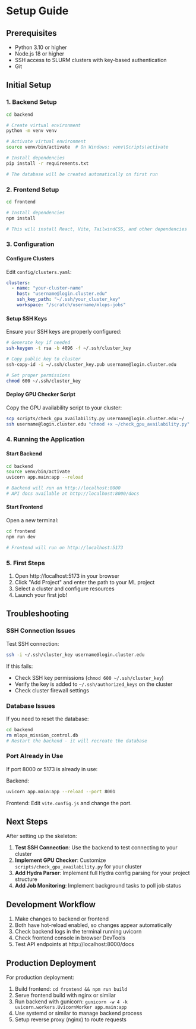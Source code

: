 # Setup Guide

## Prerequisites

- Python 3.10 or higher
- Node.js 18 or higher
- SSH access to SLURM clusters with key-based authentication
- Git

## Initial Setup

### 1. Backend Setup

```bash
cd backend

# Create virtual environment
python -m venv venv

# Activate virtual environment
source venv/bin/activate  # On Windows: venv\Scripts\activate

# Install dependencies
pip install -r requirements.txt

# The database will be created automatically on first run
```

### 2. Frontend Setup

```bash
cd frontend

# Install dependencies
npm install

# This will install React, Vite, TailwindCSS, and other dependencies
```

### 3. Configuration

#### Configure Clusters

Edit `config/clusters.yaml`:

```yaml
clusters:
  - name: "your-cluster-name"
    host: "username@login.cluster.edu"
    ssh_key_path: "~/.ssh/your_cluster_key"
    workspace: "/scratch/username/mlops-jobs"
```

#### Setup SSH Keys

Ensure your SSH keys are properly configured:

```bash
# Generate key if needed
ssh-keygen -t rsa -b 4096 -f ~/.ssh/cluster_key

# Copy public key to cluster
ssh-copy-id -i ~/.ssh/cluster_key.pub username@login.cluster.edu

# Set proper permissions
chmod 600 ~/.ssh/cluster_key
```

#### Deploy GPU Checker Script

Copy the GPU availability script to your cluster:

```bash
scp scripts/check_gpu_availability.py username@login.cluster.edu:~/
ssh username@login.cluster.edu "chmod +x ~/check_gpu_availability.py"
```

### 4. Running the Application

#### Start Backend

```bash
cd backend
source venv/bin/activate
uvicorn app.main:app --reload

# Backend will run on http://localhost:8000
# API docs available at http://localhost:8000/docs
```

#### Start Frontend

Open a new terminal:

```bash
cd frontend
npm run dev

# Frontend will run on http://localhost:5173
```

### 5. First Steps

1. Open http://localhost:5173 in your browser
2. Click "Add Project" and enter the path to your ML project
3. Select a cluster and configure resources
4. Launch your first job!

## Troubleshooting

### SSH Connection Issues

Test SSH connection:
```bash
ssh -i ~/.ssh/cluster_key username@login.cluster.edu
```

If this fails:
- Check SSH key permissions (`chmod 600 ~/.ssh/cluster_key`)
- Verify the key is added to `~/.ssh/authorized_keys` on the cluster
- Check cluster firewall settings

### Database Issues

If you need to reset the database:
```bash
cd backend
rm mlops_mission_control.db
# Restart the backend - it will recreate the database
```

### Port Already in Use

If port 8000 or 5173 is already in use:

Backend:
```bash
uvicorn app.main:app --reload --port 8001
```

Frontend: Edit `vite.config.js` and change the port.

## Next Steps

After setting up the skeleton:

1. **Test SSH Connection**: Use the backend to test connecting to your cluster
2. **Implement GPU Checker**: Customize `scripts/check_gpu_availability.py` for your cluster
3. **Add Hydra Parser**: Implement full Hydra config parsing for your project structure
4. **Add Job Monitoring**: Implement background tasks to poll job status

## Development Workflow

1. Make changes to backend or frontend
2. Both have hot-reload enabled, so changes appear automatically
3. Check backend logs in the terminal running uvicorn
4. Check frontend console in browser DevTools
5. Test API endpoints at http://localhost:8000/docs

## Production Deployment

For production deployment:

1. Build frontend: `cd frontend && npm run build`
2. Serve frontend build with nginx or similar
3. Run backend with gunicorn: `gunicorn -w 4 -k uvicorn.workers.UvicornWorker app.main:app`
4. Use systemd or similar to manage backend process
5. Setup reverse proxy (nginx) to route requests
